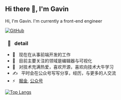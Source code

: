 ## Hi there 👋, I'm Gavin
Hi, I'm Gavin. I'm currently a front-end engineer

[![GitHub](https://img.shields.io/badge/dynamic/json?logo=github&label=GitHub&labelColor=495867&color=495867&query=%24.data.totalSubs&url=https%3A%2F%2Fapi.spencerwoo.com%2Fsubstats%2F%3Fsource%3Dgithub%26queryKey%3Dhayschan&style=flat-square)](https://github.com/Gavin-yh)

<h3>  &nbsp; 🚀 &nbsp; detail </h3>

- 🔭 &nbsp; 现在在从事前端开发的工作
- 🌱 &nbsp; 目前主要关注的领域是编辑器与可视化
- 🤔 &nbsp; 对技术充满热爱，喜欢开源，喜欢向技术大牛学习
- ✍️  &nbsp; 平时会在公众号写写分享，经历，与更多的人交流
- ⚡  &nbsp; [掘金](https://juejin.cn/user/606586149808311), [公众号](https://github.com/Gavin-yh/static/blob/master/1.jpg)


<!-- ![Anurag's GitHub stats](https://github-readme-stats.vercel.app/api?username=Gavin-yh&show_icons=true&theme=radical) -->

[![Top Langs](https://github-readme-stats.vercel.app/api/top-langs/?username=Gavin-yh&layout=compact)](https://github.com/Gavin-yh/github-readme-stats)
